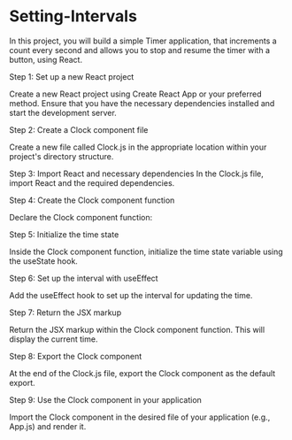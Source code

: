 # Setting-Intervals

In this project, you will build a simple Timer application,
that increments a count every second and allows you
to stop and resume the timer with a button, using React.

Step 1: Set up a new React project

Create a new React project using Create React App
or your preferred method. Ensure that you have
the necessary dependencies installed and
start the development server.

Step 2: Create a Clock component file

Create a new file called Clock.js in the
appropriate location within your project's directory structure.

Step 3: Import React and necessary dependencies
In the Clock.js file, import React and the required dependencies.

Step 4: Create the Clock component function

Declare the Clock component function:

Step 5: Initialize the time state

Inside the Clock component function, initialize
the time state variable using the useState hook.

Step 6: Set up the interval with useEffect

Add the useEffect hook to set up the interval for updating the time.

Step 7: Return the JSX markup

Return the JSX markup within the
Clock component function. This will display the current time.

Step 8: Export the Clock component

At the end of the Clock.js file,
export the Clock component as the default export.

Step 9: Use the Clock component in your application

Import the Clock component in the desired file
of your application (e.g., App.js) and render it.






